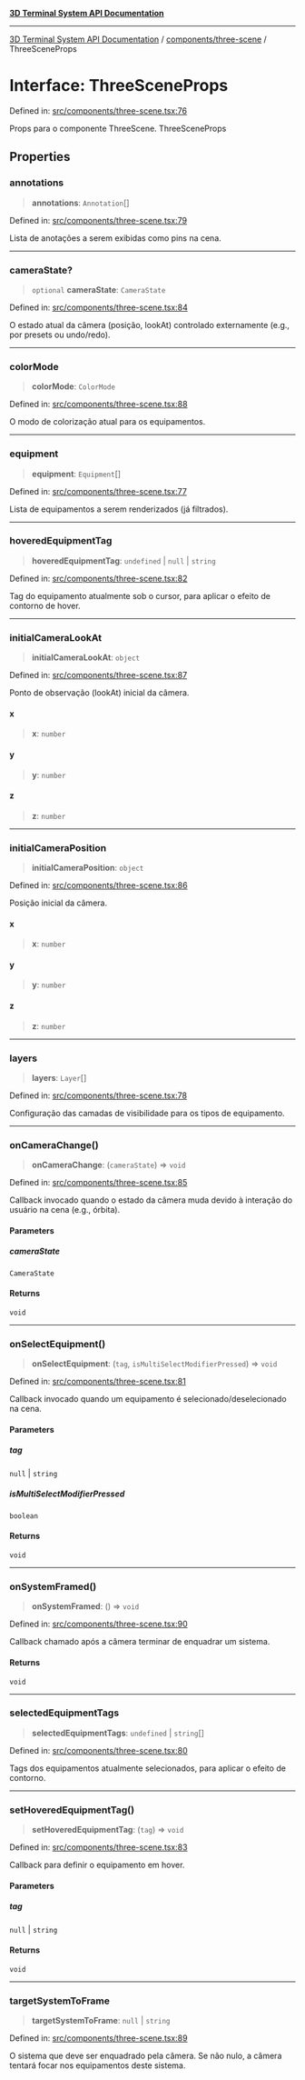 [**3D Terminal System API Documentation**](../../../README.md)

***

[3D Terminal System API Documentation](../../../README.md) / [components/three-scene](../README.md) / ThreeSceneProps

# Interface: ThreeSceneProps

Defined in: [src/components/three-scene.tsx:76](https://github.com/Dicommunitas/ThreeJS_Terminal_3D2/blob/894502f47f0ff64fee1a1aeae66790ab4080c55e/src/components/three-scene.tsx#L76)

Props para o componente ThreeScene.
 ThreeSceneProps

## Properties

### annotations

> **annotations**: `Annotation`[]

Defined in: [src/components/three-scene.tsx:79](https://github.com/Dicommunitas/ThreeJS_Terminal_3D2/blob/894502f47f0ff64fee1a1aeae66790ab4080c55e/src/components/three-scene.tsx#L79)

Lista de anotações a serem exibidas como pins na cena.

***

### cameraState?

> `optional` **cameraState**: `CameraState`

Defined in: [src/components/three-scene.tsx:84](https://github.com/Dicommunitas/ThreeJS_Terminal_3D2/blob/894502f47f0ff64fee1a1aeae66790ab4080c55e/src/components/three-scene.tsx#L84)

O estado atual da câmera (posição, lookAt) controlado externamente (e.g., por presets ou undo/redo).

***

### colorMode

> **colorMode**: `ColorMode`

Defined in: [src/components/three-scene.tsx:88](https://github.com/Dicommunitas/ThreeJS_Terminal_3D2/blob/894502f47f0ff64fee1a1aeae66790ab4080c55e/src/components/three-scene.tsx#L88)

O modo de colorização atual para os equipamentos.

***

### equipment

> **equipment**: `Equipment`[]

Defined in: [src/components/three-scene.tsx:77](https://github.com/Dicommunitas/ThreeJS_Terminal_3D2/blob/894502f47f0ff64fee1a1aeae66790ab4080c55e/src/components/three-scene.tsx#L77)

Lista de equipamentos a serem renderizados (já filtrados).

***

### hoveredEquipmentTag

> **hoveredEquipmentTag**: `undefined` \| `null` \| `string`

Defined in: [src/components/three-scene.tsx:82](https://github.com/Dicommunitas/ThreeJS_Terminal_3D2/blob/894502f47f0ff64fee1a1aeae66790ab4080c55e/src/components/three-scene.tsx#L82)

Tag do equipamento atualmente sob o cursor, para aplicar o efeito de contorno de hover.

***

### initialCameraLookAt

> **initialCameraLookAt**: `object`

Defined in: [src/components/three-scene.tsx:87](https://github.com/Dicommunitas/ThreeJS_Terminal_3D2/blob/894502f47f0ff64fee1a1aeae66790ab4080c55e/src/components/three-scene.tsx#L87)

Ponto de observação (lookAt) inicial da câmera.

#### x

> **x**: `number`

#### y

> **y**: `number`

#### z

> **z**: `number`

***

### initialCameraPosition

> **initialCameraPosition**: `object`

Defined in: [src/components/three-scene.tsx:86](https://github.com/Dicommunitas/ThreeJS_Terminal_3D2/blob/894502f47f0ff64fee1a1aeae66790ab4080c55e/src/components/three-scene.tsx#L86)

Posição inicial da câmera.

#### x

> **x**: `number`

#### y

> **y**: `number`

#### z

> **z**: `number`

***

### layers

> **layers**: `Layer`[]

Defined in: [src/components/three-scene.tsx:78](https://github.com/Dicommunitas/ThreeJS_Terminal_3D2/blob/894502f47f0ff64fee1a1aeae66790ab4080c55e/src/components/three-scene.tsx#L78)

Configuração das camadas de visibilidade para os tipos de equipamento.

***

### onCameraChange()

> **onCameraChange**: (`cameraState`) => `void`

Defined in: [src/components/three-scene.tsx:85](https://github.com/Dicommunitas/ThreeJS_Terminal_3D2/blob/894502f47f0ff64fee1a1aeae66790ab4080c55e/src/components/three-scene.tsx#L85)

Callback invocado quando o estado da câmera muda devido à interação do usuário na cena (e.g., órbita).

#### Parameters

##### cameraState

`CameraState`

#### Returns

`void`

***

### onSelectEquipment()

> **onSelectEquipment**: (`tag`, `isMultiSelectModifierPressed`) => `void`

Defined in: [src/components/three-scene.tsx:81](https://github.com/Dicommunitas/ThreeJS_Terminal_3D2/blob/894502f47f0ff64fee1a1aeae66790ab4080c55e/src/components/three-scene.tsx#L81)

Callback invocado quando um equipamento é selecionado/deselecionado na cena.

#### Parameters

##### tag

`null` | `string`

##### isMultiSelectModifierPressed

`boolean`

#### Returns

`void`

***

### onSystemFramed()

> **onSystemFramed**: () => `void`

Defined in: [src/components/three-scene.tsx:90](https://github.com/Dicommunitas/ThreeJS_Terminal_3D2/blob/894502f47f0ff64fee1a1aeae66790ab4080c55e/src/components/three-scene.tsx#L90)

Callback chamado após a câmera terminar de enquadrar um sistema.

#### Returns

`void`

***

### selectedEquipmentTags

> **selectedEquipmentTags**: `undefined` \| `string`[]

Defined in: [src/components/three-scene.tsx:80](https://github.com/Dicommunitas/ThreeJS_Terminal_3D2/blob/894502f47f0ff64fee1a1aeae66790ab4080c55e/src/components/three-scene.tsx#L80)

Tags dos equipamentos atualmente selecionados, para aplicar o efeito de contorno.

***

### setHoveredEquipmentTag()

> **setHoveredEquipmentTag**: (`tag`) => `void`

Defined in: [src/components/three-scene.tsx:83](https://github.com/Dicommunitas/ThreeJS_Terminal_3D2/blob/894502f47f0ff64fee1a1aeae66790ab4080c55e/src/components/three-scene.tsx#L83)

Callback para definir o equipamento em hover.

#### Parameters

##### tag

`null` | `string`

#### Returns

`void`

***

### targetSystemToFrame

> **targetSystemToFrame**: `null` \| `string`

Defined in: [src/components/three-scene.tsx:89](https://github.com/Dicommunitas/ThreeJS_Terminal_3D2/blob/894502f47f0ff64fee1a1aeae66790ab4080c55e/src/components/three-scene.tsx#L89)

O sistema que deve ser enquadrado pela câmera. Se não nulo, a câmera tentará focar nos equipamentos deste sistema.
